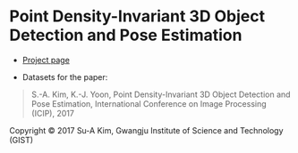 # Point Density-Invariant 3D Object Detection and Pose Estimation

* [Project page](https://sites.google.com/site/suakimpf/icip17)

* Datasets for the paper: 
> S.-A. Kim, K.-J. Yoon, Point Density-Invariant 3D Object Detection and Pose Estimation, International Conference on Image Processing (ICIP), 2017

Copyright © 2017 Su-A Kim, Gwangju Institute of Science and Technology (GIST)
